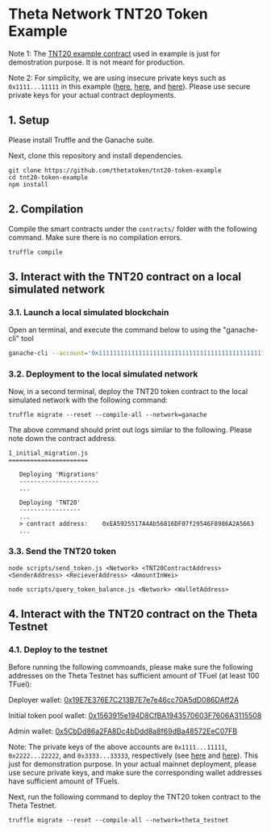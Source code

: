 # Theta Network TNT20 Token Example


Note 1: The [TNT20 example contract]() used in example is just for demostration purpose. It is not meant for production.

Note 2: For simplicity, we are using insecure private keys such as `0x1111...11111` in this example ([here](), [here](), and [here]()). Please use secure private keys for your actual contract deployments.

## 1. Setup

Please install Truffle and the Ganache suite.

Next, clone this repository and install dependencies.

```
git clone https://github.com/thetatoken/tnt20-token-example
cd tnt20-token-example
npm install
```

## 2. Compilation

Compile the smart contracts under the `contracts/` folder with the following command. Make sure there is no compilation errors.

```
truffle compile
```

## 3. Interact with the TNT20 contract on a local simulated network

### 3.1. Launch a local simulated blockchain

Open an terminal, and execute the command below to using the "ganache-cli" tool


```bash
ganache-cli --account='0x1111111111111111111111111111111111111111111111111111111111111111',10000000000000000000000 --account='0x2222222222222222222222222222222222222222222222222222222222222222',10000000000000000000000 --account='0x3333333333333333333333333333333333333333333333333333333333333333',10000000000000000000000 --account='0x4444444444444444444444444444444444444444444444444444444444444444',10000000000000000000000 --account='0x5555555555555555555555555555555555555555555555555555555555555555',10000000000000000000000 --account='0x6666666666666666666666666666666666666666666666666666666666666666',10000000000000000000000 --account='0x7777777777777777777777777777777777777777777777777777777777777777',10000000000000000000000 --account='0x8888888888888888888888888888888888888888888888888888888888888888',10000000000000000000000 --account='0x9999999999999999999999999999999999999999999999999999999999999999',10000000000000000000000 --account='0x1000000000000000000000000000000000000000000000000000000000000000',10000000000000000000000 --networkId 3456 --port 8545
```

### 3.2. Deployment to the local simulated network


Now, in a second terminal, deploy the TNT20 token contract to the local simulated network with the following command:

```
truffle migrate --reset --compile-all --network=ganache
```

The above command should print out logs similar to the following. Please note down the contract address. 

```
1_initial_migration.js
======================

   Deploying 'Migrations'
   ----------------------
   ...

   Deploying 'TNT20'
   -----------------
   ...
   > contract address:    0xEA5925517A4Ab56816DF07f29546F8986A2A5663
   ...

```

### 3.3. Send the TNT20 token


```
node scripts/send_token.js <Network> <TNT20ContractAddress> <SenderAddress> <RecieverAddress> <AmountInWei>
```

```
node scripts/query_token_balance.js <Network> <WalletAddress>
```

## 4. Interact with the TNT20 contract on the Theta Testnet


### 4.1. Deploy to the testnet

Before running the following commoands, please make sure the following addresses on the Theta Testnet has sufficient amount of TFuel (at least 100 TFuel):

Deployer wallet: [0x19E7E376E7C213B7E7e7e46cc70A5dD086DAff2A](https://testnet-explorer.thetatoken.org/account/0x19E7E376E7C213B7E7e7e46cc70A5dD086DAff2A)

Initial token pool wallet: [0x1563915e194D8CfBA1943570603F7606A3115508](https://testnet-explorer.thetatoken.org/account/0x1563915e194D8CfBA1943570603F7606A3115508)

Admin wallet: [0x5CbDd86a2FA8Dc4bDdd8a8f69dBa48572EeC07FB](https://testnet-explorer.thetatoken.org/account/0x5CbDd86a2FA8Dc4bDdd8a8f69dBa48572EeC07FB)

Note: The private keys of the above accounts are `0x1111...11111`, `0x2222...22222`, and `0x3333...33333`, respectively (see [here]() and [here]()). This just for demonstration purpose. In your actual mainnet deployment, please use secure private keys, and make sure the corresponding wallet addresses have sufficient amount of TFuels.

Next, run the following command to deploy the TNT20 token contract to the Theta Testnet.

```
truffle migrate --reset --compile-all --network=theta_testnet
```



